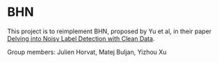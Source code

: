 # BHN

This project is to reimplement BHN, proposed by Yu et al, in their paper [Delving into Noisy Label Detection with Clean Data](https://proceedings.mlr.press/v202/yu23b/yu23b.pdf).

Group members: Julien Horvat, Matej Buljan, Yizhou Xu
